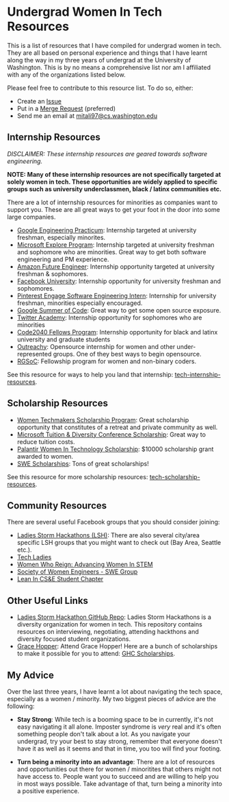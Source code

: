 # Undergrad Women In Tech Resources

This is a list of resources that I have compiled for undergrad women in tech.  They are all based on personal experience and things that I have learnt along the way in my three years of undergrad at the University of Washington.  This is by no means a comprehensive list nor am I affiliated with any of the organizations listed below.

Please feel free to contribute to this resource list.  To do so, either:

* Create an [Issue](https://github.com/mitalipalekar/tech-internship-resources/issues)
* Put in a [Merge Request](https://github.com/mitalipalekar/tech-internship-resources/pulls) (preferred)
* Send me an email at <mitali97@cs.washington.edu>

## Internship Resources

_DISCLAIMER: These internship resources are geared towards software engineering._

**NOTE: Many of these internship resources are not specifically targeted at solely women in tech.  These opportunities are widely applied to specific groups such as university underclassmen, black / latinx communities etc.**

There are a lot of internship resources for minorities as companies want to support you. These are all great ways to get your foot in the door into some large companies.

* [Google Engineering Practicum](https://careers.google.com/jobs/results/5688825462194176-engineering-practicum-intern-summer-2019/): Internship targeted at university freshman, especially minorites.
* [Microsoft Explore Program](https://careers.microsoft.com/us/en/usexploremicrosoftprogram): Internship targeted at university freshman and sophomore who are minorities.  Great way to get both software engineering and PM experience.
* [Amazon Future Engineer](https://www.amazonfutureengineer.com/): Internship opportunity targeted at university freshman & sophomores.
* [Facebook University](https://www.facebook.com/careers/FBUEngineering): Internship opportunity for university freshman and sophomores.
* [Pinterest Engage Software Engineering Intern](https://www.velvetjobs.com/job-posting/pinterest-engage-software-engineer-intern-520807): Internship for university freshman, minorities especially encouraged.
* [Google Summer of Code](https://summerofcode.withgoogle.com/archive/): Great way to get some open source exposure.
* [Twitter Academy](https://careers.twitter.com/content/dam/careers-twitter/university/UR%20Programs_2019.pdf): Internship opportunity for sophomores who are minorities
* [Code2040 Fellows Program](http://www.code2040.org/fellows-program): Internship opportunity for black and latinx university and graduate students
* [Outreachy](https://www.outreachy.org): Opensource internship for women and other under-represented groups. One of they best ways to begin opensource. 
* [RGSoC](https://railsgirlssummerofcode.org): Fellowship program for women and non-binary coders. 

See this resource for ways to help you land that internship: [tech-internship-resources](https://github.com/mitalipalekar/tech-internship-resources).

## Scholarship Resources

* [Women Techmakers Scholarship Program](https://www.womentechmakers.com/scholars): Great scholarship opportunity that constitutes of a retreat and private community as well.
* [Microsoft Tuition & Diversity Conference Scholarship](https://careers.microsoft.com/us/en/usscholarshipprogram): Great way to reduce tuition costs.
* [Palantir Women In Technology Scholarship](https://www.palantir.com/students/scholarship/wit-north-america/): $10000 scholarship grant awarded to women.
* [SWE Scholarships](http://societyofwomenengineers.swe.org/swe-scholarships): Tons of great scholarships!

See this resource for more scholarship resources: [tech-scholarship-resources](https://github.com/mitalipalekar/tech-scholarship-resources).

## Community Resources

There are several useful Facebook groups that you should consider joining:

* [Ladies Storm Hackathons (LSH)](https://www.facebook.com/groups/LadiesStormHackathons): There are also several city/area specific LSH groups that you might want to check out (Bay Area, Seattle etc.). 
* [Tech Ladies](https://www.facebook.com/groups/techladies)
* [Women Who Reign: Advancing Women In STEM](https://www.facebook.com/groups/ReigningIt)
* [Society of Women Engineers - SWE Group](https://www.facebook.com/groups/441763142924061)
* [Lean In CS&E Student Chapter](https://www.facebook.com/groups/leanincsestudents)

## Other Useful Links

* [Ladies Storm Hackathon GitHub Repo](https://github.com/Ladies-Storm-Hackathons/Resources): Ladies Storm Hackathons is a diversity organization for women in tech.  This repository contains resources on interviewing, negotiating, attending hackthons and diversity focused student organizations.
* [Grace Hopper](https://ghc.anitab.org/): Attend Grace Hopper! Here are a bunch of scholarships to make it possible for you to attend: [GHC Scholarships](https://github.com/Ladies-Storm-Hackathons/GHC-Scholarships).


## My Advice

Over the last three years, I have learnt a lot about navigating the tech space, especially as a women / minority.  My two biggest pieces of advice are the following:

* **Stay Strong**: While tech is a booming space to be in currently, it's not easy navigating it all alone.  Imposter syndrome is _very_ real and it's often something people don't talk about a lot. As you navigate your undergrad, try your best to stay strong, remember that everyone doesn't have it as well as it seems and that in time, you too will find your footing.

* **Turn being a minority into an advantage**: There are a lot of resources and opportunities out there for women / minoritites that others might not have access to.  People want you to succeed and are willing to help you in most ways possible.  Take advantage of that, turn being a minority into a positive experience.
